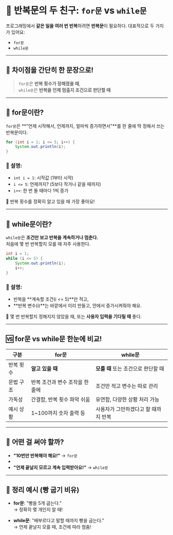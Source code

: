
# 🔁 반복문의 두 친구: `for문` vs `while문`

프로그래밍에서 **같은 일을 여러 번 반복**하려면 **반복문**이 필요하다. 
대표적으로 두 가지가 있어요:
- `for문`    
- `while문`    

---

## 🧭 차이점을 간단히 한 문장으로!

> `for문`은 **반복 횟수가 정해졌을 때**,  
> `while문`은 **반복을 언제 멈출지 조건으로 판단할 때**

---

## 📌 for문이란?

`for문`은 **"언제 시작해서, 언제까지, 얼마씩 증가하면서"**를 한 줄에 딱 정해서 쓰는 반복문이다.

```java
for (int i = 1; i <= 5; i++) {
    System.out.println(i);
}
```

### 🧠 설명:

- `int i = 1`: 시작값 (1부터 시작)    
- `i <= 5`: 언제까지? (5보다 작거나 같을 때까지)    
- `i++`: 한 번 돌 때마다 1씩 증가
    
📌 반복 횟수를 정확히 알고 있을 때 가장 좋아요!

---

## 🔄 while문이란?

`while문`은 **조건만 보고 반복을 계속하거나 멈춘다.**  
처음에 몇 번 반복할지 모를 때 자주 사용한다.

```java
int i = 1;
while (i <= 5) {
    System.out.println(i);
    i++;
}
```

### 🧠 설명:

- 반복을 **계속할 조건(i <= 5)**만 적고,    
- **반복 변수(i)**는 바깥에서 미리 만들고, 안에서 증가시켜줘야 해요.    

📌 몇 번 반복할지 정해지지 않았을 때, 또는 **사용자 입력을 기다릴 때** 좋다.

---

## 🆚 for문 vs while문 한눈에 비교!

| 구분    | for문               | while문                 |
| ----- | ------------------ | ---------------------- |
| 반복 횟수 | **알고 있을 때**        | **모를 때** 또는 조건으로 판단할 때 |
| 문법 구조 | 반복 조건과 변수 조작을 한 줄에 | 조건만 적고 변수는 따로 관리       |
| 가독성   | 간결함, 반복 횟수 파악 쉬움   | 유연함, 다양한 상황 처리 가능      |
| 예시 상황 | 1~100까지 숫자 출력 등    | 사용자가 그만하겠다고 할 때까지 반복   |

---

## 🎯 어떤 걸 써야 할까?

- **"10번만 반복해야 해요!"** → `for문`
- 
- **"언제 끝날지 모르고 계속 입력받아요!"** → `while문`    

---

## 💬 정리 예시 (빵 굽기 비유)

- **for문**: "빵을 5개 굽는다."  
    → 정확히 몇 개인지 알 때!
    
- **while문**: "배부르다고 말할 때까지 빵을 굽는다."  
    → 언제 끝날지 모를 때, 조건에 따라 멈춤!
